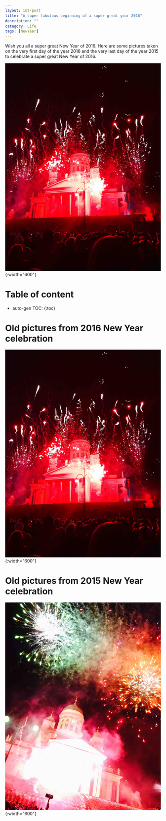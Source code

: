 ```yaml
---
layout: imt-post
title: "A super fabulous beginning of a super great year 2016"
description: ""
category: Life
tags: [NewYear]
---
```

 
Wish you all a super great New Year of 2016.
Here are some pictures taken on the very first day of the year 2016 and the very last day of the year 2015 to celebrate a super great New Year of 2016. 

![photo1](/images/20151231_2.jpg){:width="600"}

# Table of content
* auto-gen TOC:
{:toc}

# Old pictures from 2016 New Year celebration

![photo1](/images/20151231_2.jpg){:width="600"}

# Old pictures from 2015 New Year celebration

![photo1](/images/20141231.jpg){:width="600"}



